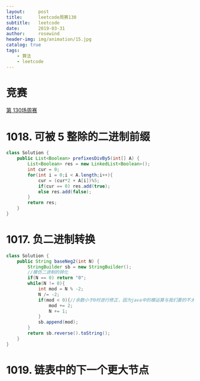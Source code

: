 ```yaml
---
layout:     post
title:      leetcode周赛130
subtitle:   leetcode
date:       2019-03-31
author:     rosewind
header-img: img/animation/15.jpg
catalog: true
tags:
    - 算法
    - leetcode
---
```


# 竞赛

[第 130场周赛](https://leetcode-cn.com/contest/weekly-contest-129)

# 1018. 可被 5 整除的二进制前缀

```java
class Solution {
    public List<Boolean> prefixesDivBy5(int[] A) {
        List<Boolean> res = new LinkedList<Boolean>();
        int cur = 0;
        for(int i = 0;i < A.length;i++){
            cur = (cur*2 + A[i])%5;
            if(cur == 0) res.add(true);
            else res.add(false);
        }
        return res;
    }
}
```

# 1017. 负二进制转换

```java
class Solution {
    public String baseNeg2(int N) {
        StringBuilder sb = new StringBuilder();
        //模仿二进制的转化
        if(N == 0) return "0";
        while(N != 0){
            int mod = N % -2;
            N /= -2;
            if(mod < 0){//余数小于0时进行修正，因为java中的模运算与我们要的不太一样，-15 / -2 = 7余-1,我们希望的是得到8余1
                mod += 2;
                N += 1;
            }
            sb.append(mod);
        }
        return sb.reverse().toString();
    }
}
```

# 1019. 链表中的下一个更大节点

